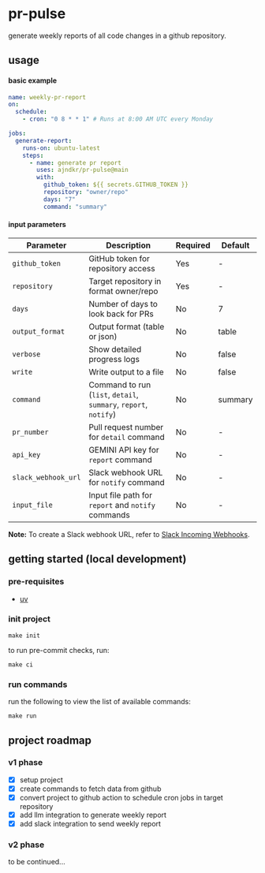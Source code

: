 # pr-pulse

generate weekly reports of all code changes in a github repository.

## usage

#### basic example

```yaml
name: weekly-pr-report
on:
  schedule:
    - cron: "0 8 * * 1" # Runs at 8:00 AM UTC every Monday

jobs:
  generate-report:
    runs-on: ubuntu-latest
    steps:
      - name: generate pr report
        uses: ajndkr/pr-pulse@main
        with:
          github_token: ${{ secrets.GITHUB_TOKEN }}
          repository: "owner/repo"
          days: "7"
          command: "summary"
```

#### input parameters

| Parameter           | Description                                                      | Required | Default |
| ------------------- | ---------------------------------------------------------------- | -------- | ------- |
| `github_token`      | GitHub token for repository access                               | Yes      | -       |
| `repository`        | Target repository in format owner/repo                           | Yes      | -       |
| `days`              | Number of days to look back for PRs                              | No       | 7       |
| `output_format`     | Output format (table or json)                                    | No       | table   |
| `verbose`           | Show detailed progress logs                                      | No       | false   |
| `write`             | Write output to a file                                           | No       | false   |
| `command`           | Command to run (`list`, `detail`, `summary`, `report`, `notify`) | No       | summary |
| `pr_number`         | Pull request number for `detail` command                         | No       | -       |
| `api_key`           | GEMINI API key for `report` command                              | No       | -       |
| `slack_webhook_url` | Slack webhook URL for `notify` command                           | No       | -       |
| `input_file`        | Input file path for `report` and `notify` commands               | No       | -       |

**Note:** To create a Slack webhook URL, refer to
[Slack Incoming Webhooks](https://api.slack.com/messaging/webhooks).

## getting started (local development)

### pre-requisites

- [uv](https://docs.astral.sh/uv/#getting-started)

### init project

```shell
make init
```

to run pre-commit checks, run:

```shell
make ci
```

### run commands

run the following to view the list of available commands:

```shell
make run
```

## project roadmap

### v1 phase

- [x] setup project
- [x] create commands to fetch data from github
- [x] convert project to github action to schedule cron jobs in target
      repository
- [x] add llm integration to generate weekly report
- [x] add slack integration to send weekly report

### v2 phase

to be continued...
